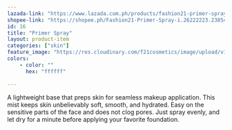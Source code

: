 ```yaml
---
lazada-link: "https://www.lazada.com.ph/products/fashion21-primer-spray-i332842255-s731180688.html?spm=a2o4l.searchlist.list.51.10973f8e4HNrrV&search=1"
shopee-link: "https://shopee.ph/Fashion21-Primer-Spray-i.26222223.2385430283"
id: 16
title: "Primer Spray"
layout: product-item
categories: ["skin"]
feature_image: "https://res.cloudinary.com/f21cosmetics/image/upload/v1565323481/primer-spray.jpg"
colors:
    - color: ""
      hex: "ffffff"    
    
---
```

A lightweight base that preps skin for seamless makeup application. This mist keeps skin unbelievably soft, smooth, and hydrated. Easy on the sensitive parts of the face and does not clog pores. Just spray evenly, and let dry for a minute before applying your favorite foundation. 

